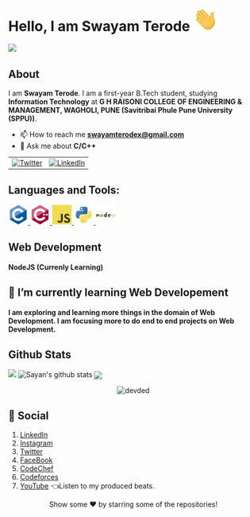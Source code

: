 # Hello, I am Swayam Terode <img src="https://raw.githubusercontent.com/ABSphreak/ABSphreak/master/gifs/Hi.gif" width="50px">

![](https://activity-graph.herokuapp.com/graph?username=swayamterode&theme=react-dark&hide_border=true&area=true)


## About

I am **Swayam Terode**. I am a first-year B.Tech student, studying **Information Technology** at **G H RAISONI COLLEGE OF ENGINEERING & MANAGEMENT, WAGHOLI, PUNE (Savitribai Phule Pune University (SPPU))**.

-  📫 How to reach me **swayamterodex@gmail.com**
-  💬 Ask me about **C/C++**

<table>
  <tr>
    <td><a href="https://twitter.com/swayamterode"><img src="https://img.shields.io/twitter/follow/swayamterode?label=Twitter&style=social" alt="Twitter"></a></td>
    <td><a href="https://www.linkedin.com/in/swayam-terode"><img src="https://img.shields.io/badge/LinkedIn--_.svg?style=social&logo=linkedin" alt="LinkedIn"></a></td>
    
  </tr>
</table>

## Languages and Tools:
<p align="left"> <a href="https://www.cprogramming.com/" target="_blank"> <img src="https://raw.githubusercontent.com/devicons/devicon/master/icons/c/c-original.svg" alt="c" width="40" height="40"/> </a> <a href="https://www.w3schools.com/cpp/" target="_blank"> <img src="https://raw.githubusercontent.com/devicons/devicon/master/icons/cplusplus/cplusplus-original.svg" alt="cplusplus" width="40" height="40"/> </a> <a href="https://developer.mozilla.org/en-US/docs/Web/JavaScript" target="_blank"> <img src="https://raw.githubusercontent.com/devicons/devicon/master/icons/javascript/javascript-original.svg" alt="javascript" width="40" height="40"/> </a> <a href="https://www.python.org" target="_blank"> <img src="https://raw.githubusercontent.com/devicons/devicon/master/icons/python/python-original.svg" alt="python" width="40" height="40"/> </a> <a href="https://nodejs.org" target="_blank"> <img src="https://raw.githubusercontent.com/devicons/devicon/master/icons/nodejs/nodejs-original-wordmark.svg" alt="nodejs" width="40" height="40"/> </a> 

</p>


## Web Development

#### NodeJS (Currenly Learning)


## 🌱 I’m currently learning Web Developement

#### I am exploring and learning more things in the domain of Web Development. I am focusing more to do end to end projects on Web Development.



## Github Stats

<img src="https://github-readme-streak-stats.herokuapp.com/?user=swayamterode">

<img src="https://github-readme-stats.vercel.app/api?username=swayamterode&count_private=true&show_icons=true&theme=light" alt="Sayan's github stats"/>

<img align="center" src="https://github-readme-stats.vercel.app/api/top-langs/?username=swayamterode&layout=compact&theme=light"/>


<br>

<p align="center"> <img src="https://komarev.com/ghpvc/?username=swayamterode" alt="devded" /> </p>

## 👨 Social

1. [LinkedIn](https://www.linkedin.com/in/swayam-terode/)
2. [Instagram](https://www.instagram.com/swayamterode/)
3. [Twitter](https://twitter.com/swayamterode)
4. [FaceBook](https://www.facebook.com/terodeswayam/)
5. [CodeChef](https://www.codechef.com/users/swym)
6. [Codeforces](https://codeforces.com/profile/swayamt)
7. [YouTube](https://www.youtube.com/channel/UCaNo4d9GJPHCa5az5g_zM1Q) :point_left:Listen to  my produced beats. 

<div align="center">
  
Show some ❤️ by starring some of the repositories!

</div>

